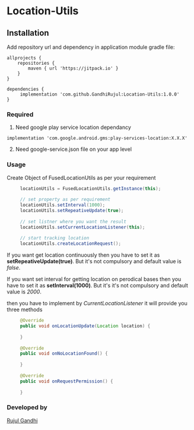 # Location-Utils


## Installation

Add repository url and dependency in application module gradle file:

	allprojects {
		repositories {
			maven { url 'https://jitpack.io' }
		}
	}
  
  	dependencies {
	     implementation 'com.github.GandhiRujul:Location-Utils:1.0.0'
	}
### Required 
 
 1) Need google play service location dependancy
   
```implementation 'com.google.android.gms:play-services-location:X.X.X' ``` 

 2) Need google-service.json file on your app level 

### Usage

Create Object of FusedLocationUtils as per your requirement 

```java
     locationUtils = FusedLocationUtils.getInstance(this);
         
     // set property as per requirement
     locationUtils.setInterval(1000);
     locationUtils.setRepeativeUpdate(true);
         
     // set listner where you want the result            
     locationUtils.setCurrentLocationListener(this);
         
     // start tracking location 
     locationUtils.createLocationRequest();
```
If you want get location continuously then you have to set it as **setRepeativeUpdate(true)**. But it's not compulsory and default value is *false*. 


If you want set interval for getting location on perodical bases then you have to set it as **setInterval(1000)**. But it's it's not compulsory and default value is *2000*. 

then you have to implement by *CurrentLocationListener* it will provide you three methods

```java
     @Override
     public void onLocationUpdate(Location location) {
           
     }
    
     @Override
     public void onNoLocationFound() {
           
     }
    
     @Override
     public void onRequestPermission() {
           
     }
```

### Developed by
[Rujul Gandhi](https://www.github.com/GandhiRujul)

